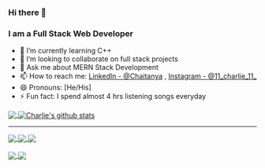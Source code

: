 ### Hi there 👋
### I am a Full Stack Web Developer
- 🌱 I’m currently learning C++
- 👯 I’m looking to collaborate on full stack projects
- 💬 Ask me about MERN Stack Development
- 📫 How to reach me: [LinkedIn - @Chaitanya](https://www.linkedin.com/in/chaitanya-lokhande-728309204/)  ,  [Instagram - @11_charlie_11_](https://www.instagram.com/11_charlie_11_/)
- 😄 Pronouns: [He/His]
- ⚡ Fun fact: I spend almost 4 hrs listening songs everyday




<a href="https://github.com/Charlie0560">
  <img align="center" src="https://github-readme-stats.vercel.app/api/top-langs/?username=Charlie0560&theme=light&hide_langs_below=1" />
</a>
<a href="https://github.com/Charlie0560">
 <img align="center" src="https://github-readme-stats.vercel.app/api?username=Charlie0560&show_icons=true&theme=light&line_height=27" alt="Charlie's github stats"/>
</a>
<hr/>
<a href="https://github.com/Charlie0560/Digital_Academic_Passport">
 <img align="center" src="https://github-readme-stats.vercel.app/api/pin/?username=Charlie0560&repo=Digital_Academic_Passport&theme=light"/>
</a>

<a href="https://github.com/Charlie0560/PICITY">
 <img align="center" src="https://github-readme-stats.vercel.app/api/pin/?username=Charlie0560&repo=PICITY&theme=light" />
</a>

<a href="https://github.com/Charlie0560/PICT_Canteen">
 <img align="center" src="https://github-readme-stats.vercel.app/api/pin/?username=Charlie0560&repo=PICT_Canteen&theme=light" />
</a>
<br/> <br/>
<a href="https://github.com/Charlie0560/Attendance_Taker">
 <img align="center" src="https://github-readme-stats.vercel.app/api/pin/?username=Charlie0560&repo=Attendance_Taker&theme=light" />
</a>

<a href="https://github.com/Charlie0560/Skill-Sortner">
 <img align="center" src="https://github-readme-stats.vercel.app/api/pin/?username=Charlie0560&repo=Skill-Sortner&theme=light"/>
</a>

